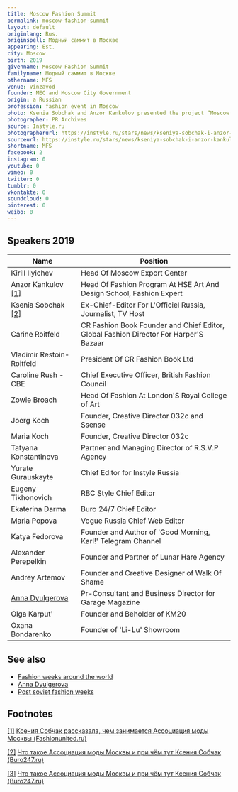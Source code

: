 ```yaml
---
title: Moscow Fashion Summit
permalink: moscow-fashion-summit
layout: default
originlang: Rus.
originspell: Модный саммит в Москве
appearing: Est.
city: Moscow
birth: 2019
givenname: Moscow Fashion Summit
familyname: Модный саммит в Москве
othername: MFS
venue: Vinzavod
founder: MEC and Moscow City Government
origin: a Russian
profession: fashion event in Moscow
photo: Ksenia Sobchak and Anzor Kankulov presented the project “Moscow Fashion Association”
photographer: PR Archives
source: Instyle.ru
photographerurl: https://instyle.ru/stars/news/kseniya-sobchak-i-anzor-kankulov-predstavili-proekt-assotsiatsii-mody-moskvy/?slide=5&gallery=2
sourceurl: https://instyle.ru/stars/news/kseniya-sobchak-i-anzor-kankulov-predstavili-proekt-assotsiatsii-mody-moskvy/?slide=5&gallery=2
shortname: MFS
facebook: 2
instagram: 0
youtube: 0
vimeo: 0
twitter: 0
tumblr: 0
vkontakte: 0
soundcloud: 0
pinterest: 0
weibo: 0
---
```


<!---
To edit top block see
icon "Meta Data"
on right menu
Full edit instructions
indexmod.gq/edit
-->

## Speakers 2019

|Name|Position|
|-|-|
|Kirill Ilyichev|Head Of Moscow Export Center|
|Anzor Kankulov <span id="a1">[\[1\]](#f1)</span> |Head Of Fashion Program At HSE Art And Design School, Fashion Expert|
|Ksenia Sobchak <span id="a2">[\[2\]](#f2)</span>|Ex-Chief-Editor For L'Officiel Russia, Journalist, TV Host|
|Carine Roitfeld|CR Fashion Book Founder and Chief Editor, Global Fashion Director For Harper'S Bazaar|
|Vladimir Restoin-Roitfeld|President Of CR Fashion Book Ltd|
|Caroline Rush - CBE|Chief Executive Officer, British Fashion Council|
|Zowie Broach|Head Of Fashion At London'S Royal College of Art|
|Joerg Koch|Founder, Creative Director 032с and Ssense|
|Maria Koch|Founder, Creative Director 032с|
|Tatyana Konstantinova|Partner and Managing Director of R.S.V.P Agency|
|Yurate Gurauskayte|Chief Editor for Instyle Russia|
|Eugeny Tikhonovich|RBC Style Chief Editor|
|Ekaterina Darma|Buro 24/7 Chief Editor|
|Maria Popova|Vogue Russia Chief Web Editor|
|Katya Fedorova|Founder and Author of 'Good Morning, Karl!' Telegram Channel|
|Alexander Perepelkin|Founder and Partner of Lunar Hare Agency|
|Andrey Artemov|Founder and Creative Designer of Walk Of Shame|
|[Anna Dyulgerova](dyulgerova-anna)|Pr-Consultant and Business Director for Garage Magazine|
|Olga Karput'|Founder and Beholder of KM20|
|Oxana Bondarenko|Founder of 'Li-Lu' Showroom|

## See also

+ [Fashion weeks around the world](fashion-weeks-around-the-world)
+ [Anna Dyulgerova](dyulgerova-anna)
+ [Post soviet fashion weeks](post-soviet-fashion-weeks)

## Footnotes

[[1]](#a1) <span id="f1"></span> [Ксения Собчак рассказала, чем занимается Ассоциация моды Москвы (Fashionunited.ru)](https://fashionunited.ru/novostee/beeznyes/kseniya-sobchak-rasskazala-chem-zanimaetsya-assotsiatsiya-mody-moskvy/2019060725962)

[[2]](#a2) <span id="f2"></span> [Что такое Ассоциация моды Москвы и при чём тут Ксения Собчак (Buro247.ru)](https://www.buro247.ru/fashion/fashion-industry/16-apr-2019-association-of-fashion.html)

[[3]](#a3) <span id="f3"></span> [Что такое Ассоциация моды Москвы и при чём тут Ксения Собчак (Buro247.ru)](https://www.buro247.ru/fashion/fashion-industry/16-apr-2019-association-of-fashion.html)
